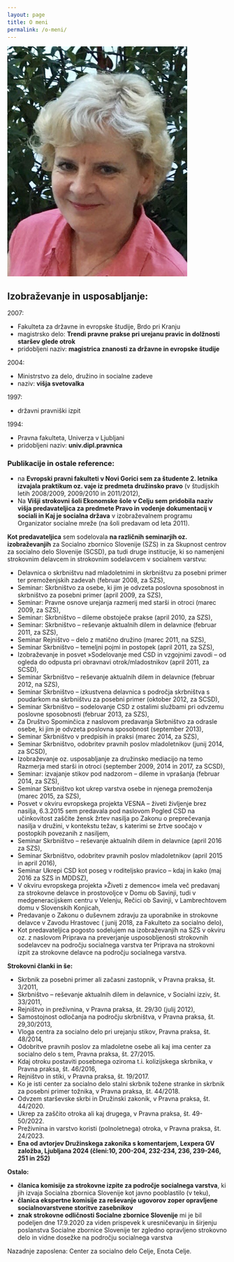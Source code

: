 ```yaml
---
layout: page
title: O meni
permalink: /o-meni/
---
```


![Nada Caharijaz Ferme!](/images/portret.jpg "Nada Caharijaz Ferme")

## Izobraževanje in usposabljanje:

2007: 

- Fakulteta za državne in evropske študije, Brdo pri Kranju
- magistrsko delo: **Trendi pravne prakse pri urejanu pravic in dolžnosti staršev glede otrok**
- pridobljeni naziv: **magistrica znanosti za državne in evropske študije**

2004:

- Ministrstvo za delo, družino in socialne zadeve
- naziv: **višja svetovalka**

1997:

- državni pravniški izpit

1994:

- Pravna fakulteta, Univerza v Ljubljani
- pridobljeni naziv: **univ.dipl.pravnica**

### Publikacije in ostale reference:

- na **Evropski pravni fakulteti v Novi Gorici sem za študente 2. letnika izvajala praktikum oz. vaje iz predmeta družinsko pravo** (v študijskih letih 2008/2009, 2009/2010 in 2011/2012),
- Na **Višji strokovni šoli Ekonomske šole v Celju sem pridobila naziv višja predavateljica za predmete Pravo in vodenje dokumentacij v sociali in Kaj je socialna država** v izobraževalnem programu Organizator socialne mreže (na šoli predavam od leta 2011).

**Kot predavateljica** sem sodelovala **na različnih seminarjih oz. izobraževanjih** za Socialno zbornico Slovenije (SZS) in za Skupnost centrov za socialno delo Slovenije (SCSD), pa tudi druge institucije, ki so namenjeni strokovnim delavcem in strokovnim sodelavcem v socialnem varstvu:

- Delavnica o skrbništvu nad mladoletnimi in skrbništvu za posebni primer ter premoženjskih zadevah (februar 2008, za SZS),
- Seminar: Skrbništvo za osebe, ki jim je odvzeta poslovna sposobnost in skrbništvo za posebni primer (april 2009, za SZS),
- Seminar: Pravne osnove urejanja razmerij med starši in otroci (marec 2009, za SZS),
- Seminar: Skrbništvo – dileme obstoječe prakse (april 2010, za SZS),
- Seminar: Skrbništvo – reševanje aktualnih dilem in delavnice (februar 2011, za SZS),
- Seminar Rejništvo – delo z matično družino (marec 2011, na SZS),
- Seminar Skrbništvo – temeljni pojmi in postopek (april 2011, za SZS),
- Izobraževanje in posvet »Sodelovanje med CSD in vzgojnimi zavodi – od ogleda do odpusta pri obravnavi otrok/mladostnikov (april 2011, za SCSD),
- Seminar Skrbništvo – reševanje aktualnih dilem in delavnice (februar 2012, na SZS),
- Seminar Skrbništvo – izkustvena delavnica s področja skrbništva s poudarkom na skrbništvu za posebni primer (oktober 2012, za SCSD),
- Seminar Skrbništvo – sodelovanje CSD z ostalimi službami pri odvzemu poslovne sposobnosti (februar 2013, za SZS),
- Za Društvo Spominčica z naslovom predavanja Skrbništvo za odrasle osebe, ki jim je odvzeta poslovna sposobnost (september 2013),
- Seminar Skrbništvo v predpisih in praksi (marec 2014, za SZS),
- Seminar Skrbništvo, odobritev pravnih poslov mladoletnikov (junij 2014, za SCSD),
- Izobraževanje oz. usposabljanje za družinsko mediacijo na temo Razmerja med starši in otroci (september 2009, 2014 in 2017, za SCSD),
- Seminar: izvajanje stikov pod nadzorom – dileme in vprašanja (februar 2014, za SZS),
- Seminar Skrbništvo kot ukrep varstva osebe in njenega premoženja (marec 2015, za SZS),
- Posvet v okviru evropskega projekta VESNA – živeti življenje brez nasilja, 6.3.2015 sem predavala pod naslovom Pogled CSD na učinkovitost zaščite žensk žrtev nasilja po Zakonu o preprečevanja nasilja v družini, v kontekstu težav, s katerimi se žrtve soočajo v postopkih povezanih z nasiljem,
- Seminar Skrbništvo – reševanje aktualnih dilem in delavnice (april 2016 za SZS),
- Seminar Skrbništvo, odobritev pravnih poslov mladoletnikov (april 2015 in april 2016),
- Seminar Ukrepi CSD kot poseg v roditeljsko pravico – kdaj in kako (maj 2016 za SZS in MDDSZ),
- V okviru evropskega projekta »Živeti z demenco« imela več predavanj za strokovne delavce in prostovoljce v Domu ob Savinji, tudi v medgeneracijskem centru v Velenju,  Rečici ob Savinji, v Lambrechtovem domu v Slovenskih Konjicah,   
- Predavanje o Zakonu o duševnem zdravju za uporabnike in strokovne delavce v Zavodu Hrastovec ( junij 2018, za Fakulteto za socialno delo),
- Kot predavateljica pogosto sodelujem na izobraževanjih na SZS v okviru oz. z naslovom Priprava na preverjanje usposobljenosti strokovnih sodelavcev na področju socialnega varstva ter Priprava na strokovni izpit za strokovne delavce na področju socialnega varstva.

**Strokovni članki in še:**

- Skrbnik za posebni primer ali začasni zastopnik, v Pravna praksa, št. 3/2011, 
- Skrbništvo – reševanje aktualnih dilem in delavnice, v Socialni izziv, št. 33/2011,
- Rejništvo in preživnina, v Pravna praksa, št. 29/30 (julij 2012),
- Samostojnost odločanja na področju skrbništva, v Pravna praksa, št. 29,30/2013,
- Vloga centra za socialno delo pri urejanju stikov, Pravna praksa, št. 48/2014,
- Odobritve pravnih poslov za mladoletne osebe ali kaj ima center za socialno delo s tem, Pravna praksa, št. 27/2015.
- Kdaj otroku postaviti posebnega oziroma t.i. kolizijskega skrbnika, v Pravna praksa, št. 46/2016,
- Rejništvo in stiki, v Pravna praksa, št. 19/2017.
- Ko je isti center za socialno delo stalni skrbnik tožene stranke in skrbnik za posebni primer tožnika, v Pravna praksa, št. 44/2018. 
- Odvzem starševske skrbi in Družinski zakonik, v Pravna praksa, št. 44/2020.
- Ukrep za zaščito otroka ali kaj drugega, v Pravna praksa, št. 49-50/2022.
- Preživnina in varstvo koristi (polnoletnega) otroka, v Pravna praksa, št. 24/2023.
- **Ena od avtorjev Družinskega zakonika s komentarjem, Lexpera GV založba, Ljubljana 2024 (členi:10, 200-204, 232-234, 236, 239-246, 251 in 252)**

**Ostalo:**

- **članica komisije za strokovne izpite za področje socialnega varstva**, ki jih izvaja Socialna zbornica Slovenije kot javno pooblastilo (v teku),    
- **članica ekspertne komisije za reševanje ugovorov zoper opravljene socialnovarstvene storitve zasebnikov**
- **znak strokovne odličnosti Socialne zbornice Slovenije** mi je bil podeljen dne 17.9.2020 za viden prispevek k uresničevanju in širjenju poslanstva Socialne zbornice Slovenije ter zgledno opravljeno strokovno delo in vidne dosežke na področju socialnega varstva

Nazadnje zaposlena: Center za socialno delo Celje, Enota Celje.

